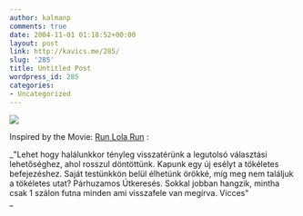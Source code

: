 ```yaml
---
author: kalmanp
comments: true
date: 2004-11-01 01:18:52+00:00
layout: post
link: http://kavics.me/285/
slug: '285'
title: Untitled Post
wordpress_id: 285
categories:
- Uncategorized
---
```


![](http://kavics.freeblog.hu/Files/runlola.jpg)




Inspired by the Movie: [Run Lola Run](http://www.sonypictures.com/classics/runlolarun/) :




_"Lehet hogy halálunkkor tényleg visszatérünk a legutolsó választási lehetőséghez, ahol rosszul döntöttünk. Kapunk egy új esélyt a tökéletes befejezéshez. Saját testünkkön belül élhetünk örökké, míg meg nem találjuk a tökéletes utat? Párhuzamos Útkeresés. Sokkal jobban hangzik, mintha csak 1 szálon futna minden ami visszafele van megírva. Vicces"  
_
